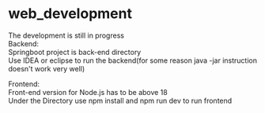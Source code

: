 # web_development
The development is still in progress  
Backend:  
Springboot project is back-end directory  
Use IDEA or eclipse to run the backend(for some reason java -jar instruction doesn't work very well)  

Frontend:   
Front-end version for Node.js has to be above 18  
Under the Directory use npm install and npm run dev to run frontend  

